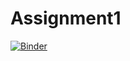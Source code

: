 # Assignment1
[![Binder](https://mybinder.org/badge_logo.svg)](https://mybinder.org/v2/gh/Aleena-Naveed/Assignment1/main)
